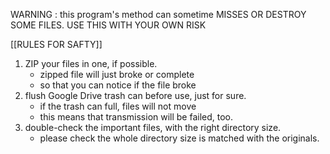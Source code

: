 WARNING : this program's method can sometime MISSES OR DESTROY SOME FILES. 
USE THIS WITH YOUR OWN RISK

[[RULES FOR SAFTY]]
1. ZIP your files in one, if possible.
    - zipped file will just broke or complete
    - so that you can notice if the file broke
2. flush Google Drive trash can before use, just for sure.
    - if the trash can full, files will not move
    - this means that transmission will be failed, too.
3. double-check the important files, with the right directory size.
    - please check the whole directory size is matched with the originals.